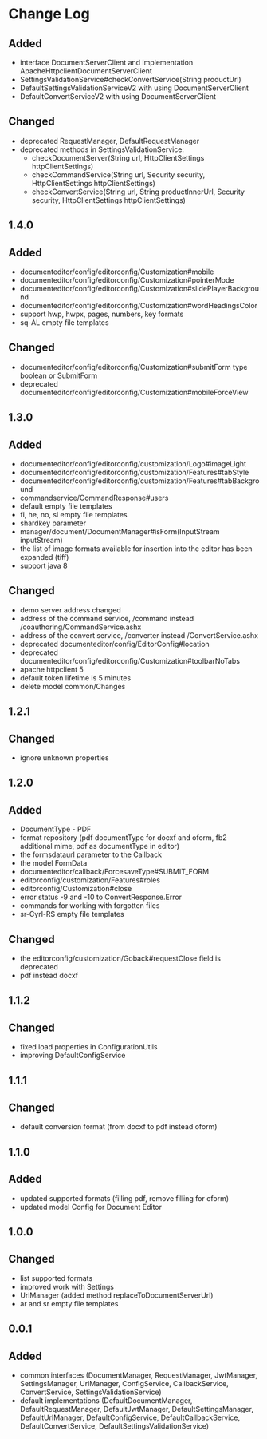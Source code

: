 # Change Log

## Added
- interface DocumentServerClient and implementation ApacheHttpclientDocumentServerClient
- SettingsValidationService#checkConvertService(String productUrl)
- DefaultSettingsValidationServiceV2 with using DocumentServerClient
- DefaultConvertServiceV2 with using DocumentServerClient

## Changed
- deprecated RequestManager, DefaultRequestManager
- deprecated methods in SettingsValidationService:
  - checkDocumentServer(String url, HttpClientSettings httpClientSettings)
  - checkCommandService(String url, Security security, HttpClientSettings httpClientSettings)
  - checkConvertService(String url, String productInnerUrl, Security security,
    HttpClientSettings httpClientSettings)

## 1.4.0
## Added
- documenteditor/config/editorconfig/Customization#mobile
- documenteditor/config/editorconfig/Customization#pointerMode
- documenteditor/config/editorconfig/Customization#slidePlayerBackground
- documenteditor/config/editorconfig/Customization#wordHeadingsColor
- support hwp, hwpx, pages, numbers, key formats
- sq-AL empty file templates

## Changed
- documenteditor/config/editorconfig/Customization#submitForm type boolean or SubmitForm
- deprecated documenteditor/config/editorconfig/Customization#mobileForceView

## 1.3.0
## Added
- documenteditor/config/editorconfig/customization/Logo#imageLight
- documenteditor/config/editorconfig/customization/Features#tabStyle
- documenteditor/config/editorconfig/customization/Features#tabBackground
- commandservice/CommandResponse#users
- default empty file templates
- fi, he, no, sl empty file templates
- shardkey parameter
- manager/document/DocumentManager#isForm(InputStream inputStream)
- the list of image formats available for insertion into the editor has been expanded (tiff)
- support java 8

## Changed
- demo server address changed
- address of the command service, /command instead /coauthoring/CommandService.ashx
- address of the convert service, /converter instead /ConvertService.ashx
- deprecated documenteditor/config/EditorConfig#location
- deprecated documenteditor/config/editorconfig/Customization#toolbarNoTabs
- apache httpclient 5
- default token lifetime is 5 minutes
- delete model common/Changes

## 1.2.1
## Changed
- ignore unknown properties

## 1.2.0
## Added
- DocumentType - PDF
- format repository (pdf documentType for docxf and oform, fb2 additional mime, pdf as documentType in editor)
- the formsdataurl parameter to the Callback
- the model FormData
- documenteditor/callback/ForcesaveType#SUBMIT_FORM
- editorconfig/customization/Features#roles
- editorconfig/Customization#close
- error status -9 and -10 to ConvertResponse.Error
- commands for working with forgotten files
- sr-Cyrl-RS empty file templates

## Changed
- the editorconfig/customization/Goback#requestClose field is deprecated
- pdf instead docxf

## 1.1.2
## Changed
- fixed load properties in ConfigurationUtils
- improving DefaultConfigService

## 1.1.1
## Changed
- default conversion format (from docxf to pdf instead oform)

## 1.1.0
## Added
- updated supported formats (filling pdf, remove filling for oform)
- updated model Config for Document Editor

## 1.0.0
## Changed
- list supported formats
- improved work with Settings
- UrlManager (added method replaceToDocumentServerUrl)
- ar and sr empty file templates

## 0.0.1
## Added
- common interfaces (DocumentManager, RequestManager, JwtManager, SettingsManager, UrlManager, ConfigService,
CallbackService, ConvertService, SettingsValidationService)
- default implementations (DefaultDocumentManager, DefaultRequestManager, DefaultJwtManager, DefaultSettingsManager,
DefaultUrlManager, DefaultConfigService, DefaultCallbackService, DefaultConvertService,
DefaultSettingsValidationService)

